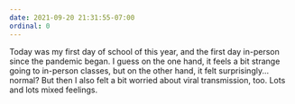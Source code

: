 ```yaml
---
date: 2021-09-20 21:31:55-07:00
ordinal: 0
---
```


Today was my first day of school of this year, and the first day in-person since
the pandemic began. I guess on the one hand, it feels a bit strange going to
in-person classes, but on the other hand, it felt surprisingly... normal? But
then I also felt a bit worried about viral transmission, too. Lots and lots
mixed feelings.
